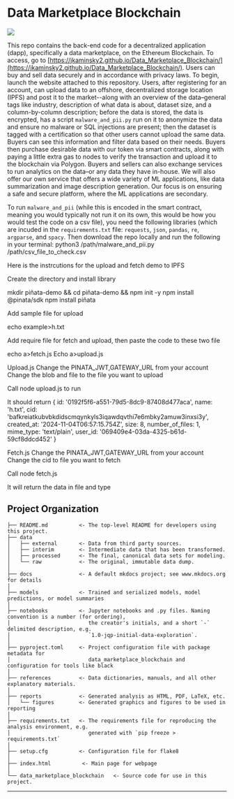 # Data Marketplace Blockchain

<a target="_blank" href="https://cookiecutter-data-science.drivendata.org/">
    <img src="https://img.shields.io/badge/CCDS-Project%20template-328F97?logo=cookiecutter" />
</a>

This repo contains the back-end code for a decentralized application (dapp), specifically a data marketplace, on the Ethereum Blockchain. To access, go to [https://jkaminsky2.github.io/Data_Marketplace_Blockchain/](https://jkaminsky2.github.io/Data_Marketplace_Blockchain/). Users can buy and sell data securely and in accordance with privacy laws. To begin, launch the website attached to this repository. Users, after registering for an account, can upload data to an offshore, decentralized storage location (IPFS) and post it to the market--along with an overview of the data–general tags like industry, description of what data is about, dataset size, and a column-by-column description; before the data is stored, the data is encrypted, has a script `malware_and_pii.py` run on it to anonymize the data and ensure no malware or SQL injections are present; then the dataset is tagged with a certification so that other users cannot upload the same data. Buyers can see this information and filter data based on their needs. Buyers then purchase desirable data with our token via smart contracts, along with paying a little extra gas to nodes to verify the transaction and upload it to the blockchain via Polygon. Buyers and sellers can also exchange services to run analytics on the data–or any data they have in-house. We will also offer our own service that offers a wide variety of ML applications, like data summarization and image description generation. Our focus is on ensuring a safe and secure platform, where the ML applications are secondary.

To run `malware_and_pii` (while this is encoded in the smart contract, meaning you would typically not run it on its own, this would be how you would test the code on a csv file), you need the following libraries (which are incuded in the `requirements.txt` file: `requests`, `json`, `pandas`, `re`, `argparse`, and `spacy`. Then download the repo locally and run the following in your terminal: python3 /path/malware_and_pii.py /path/csv_file_to_check.csv

Here is the instrcutions for the upload and fetch demo to IPFS

Create the directory and install library

mkdir piñata-demo && cd piñata-demo && npm init -y
npm install @pinata/sdk
npm install piñata

Add sample file for upload

echo example>h.txt

Add require file for fetch and upload, then paste the code to these two file

echo a>fetch.js 
Echo a>upload.js

Upload.js
Change the PINATA_JWT,GATEWAY_URL from your account
Change the blob and file to the file you want to upload

Call node upload.js to run

It should return
{
  id: '0192f5f6-a551-79d5-8dc9-87408d477aca',
  name: 'h.txt',
  cid: 'bafkreiatkubvbkdidscmqynkyls3iqawdqvthi7e6mbky2amuw3inxsi3y',
  created_at: '2024-11-04T06:57:15.754Z',
  size: 8,
  number_of_files: 1,
  mime_type: 'text/plain',
  user_id: '069409e4-03da-4325-b61d-59cf8ddcd452'
}

Fetch.js
Change the PINATA_JWT,GATEWAY_URL from your account
Change the cid to file you want to fetch

Call node fetch.js

It will return the data in file and type


## Project Organization

```
├── README.md          <- The top-level README for developers using this project.
├── data
│   ├── external       <- Data from third party sources.
│   ├── interim        <- Intermediate data that has been transformed.
│   ├── processed      <- The final, canonical data sets for modeling.
│   └── raw            <- The original, immutable data dump.
│
├── docs               <- A default mkdocs project; see www.mkdocs.org for details
│
├── models             <- Trained and serialized models, model predictions, or model summaries
│
├── notebooks          <- Jupyter notebooks and .py files. Naming convention is a number (for ordering),
│                         the creator's initials, and a short `-` delimited description, e.g.
│                         `1.0-jqp-initial-data-exploration`.
│
├── pyproject.toml     <- Project configuration file with package metadata for 
│                         data_marketplace_blockchain and configuration for tools like black
│
├── references         <- Data dictionaries, manuals, and all other explanatory materials.
│
├── reports            <- Generated analysis as HTML, PDF, LaTeX, etc.
│   └── figures        <- Generated graphics and figures to be used in reporting
│
├── requirements.txt   <- The requirements file for reproducing the analysis environment, e.g.
│                         generated with `pip freeze > requirements.txt`
│
├── setup.cfg          <- Configuration file for flake8
│
├── index.html          <- Main page for webpage
│
└── data_marketplace_blockchain   <- Source code for use in this project.
```

--------

